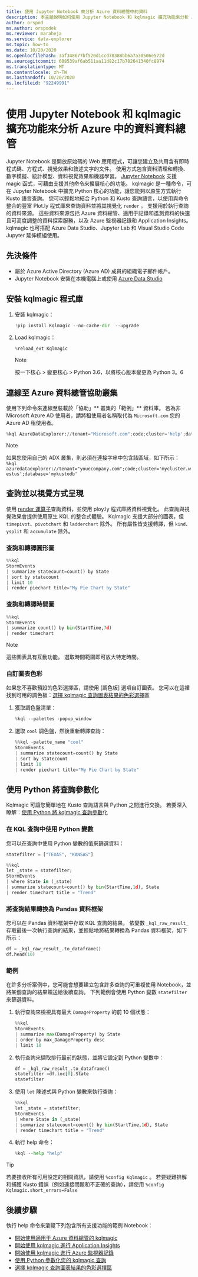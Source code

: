 ```yaml
---
title: 使用 Jupyter Notebook 來分析 Azure 資料總管中的資料
description: 本主題說明如何使用 Jupyter Notebook 和 kqlmagic 擴充功能來分析 Azure 資料總管中的資料。
author: orspod
ms.author: orspodek
ms.reviewer: maraheja
ms.service: data-explorer
ms.topic: how-to
ms.date: 10/20/2020
ms.openlocfilehash: 3af348677bf520d1ccd78388bb6a7a30506e572d
ms.sourcegitcommit: 608539af6ab511aa11d82c17b782641340fc8974
ms.translationtype: MT
ms.contentlocale: zh-TW
ms.lasthandoff: 10/20/2020
ms.locfileid: "92249991"
---
```

# <a name="use-a-jupyter-notebook-and-kqlmagic-extension-to-analyze-data-in-azure-data-explorer"></a>使用 Jupyter Notebook 和 kqlmagic 擴充功能來分析 Azure 中的資料資料總管

Jupyter Notebook 是開放原始碼的 Web 應用程式，可讓您建立及共用含有即時程式碼、方程式、視覺效果和敘述文字的文件。 使用方式包含資料清理和轉換、數字模擬、統計模型、資料視覺效果和機器學習。
[Jupyter Notebook](https://jupyter.org/) 支援 magic 函式，可藉由支援其他命令來擴展核心的功能。 kqlmagic 是一種命令，可在 Jupyter Notebook 中擴充 Python 核心的功能，讓您能夠以原生方式執行 Kusto 語言查詢。 您可以輕鬆地結合 Python 和 Kusto 查詢語言，以使用與命令整合的豐富 Plot.ly 程式庫來查詢資料並將其視覺化 `render` 。 支援用於執行查詢的資料來源。 這些資料來源包括 Azure 資料總管、適用于記錄和遙測資料的快速且可高度調整的資料探索服務，以及 Azure 監視器記錄和 Application Insights。 kqlmagic 也可搭配 Azure Data Studio、Jupyter Lab 和 Visual Studio Code Jupyter 延伸模組使用。

## <a name="prerequisites"></a>先決條件

- 屬於 Azure Active Directory (Azure AD) 成員的組織電子郵件帳戶。
- Jupyter Notebook 安裝在本機電腦上或使用 [Azure Data Studio](https://docs.microsoft.com/sql/azure-data-studio/notebooks/notebooks-kqlmagic?view=sql-server-ver15)

## <a name="install-kqlmagic-library"></a>安裝 kqlmagic 程式庫

1. 安裝 kqlmagic：

    ```python
    !pip install Kqlmagic --no-cache-dir  --upgrade
    ```

1. Load kqlmagic：

    ```python
    %reload_ext Kqlmagic
    ```
    > [!NOTE]
    > 按一下核心 > 變更核心 > Python 3.6，以將核心版本變更為 Python 3。6
    
## <a name="connect-to-the-azure-data-explorer-help-cluster"></a>連線至 Azure 資料總管協助叢集

使用下列命令來連線至裝載於「協助」** 叢集的「範例」** 資料庫。 若為非 Microsoft Azure AD 使用者，請將租使用者名稱取代為 `Microsoft.com` 您的 Azure AD 租使用者。

```python
%kql AzureDataExplorer://tenant="Microsoft.com";code;cluster='help';database='Samples'
```

> [!Note]
> 如果您使用自己的 ADX 叢集，則必須在連接字串中包含該區域，如下所示：   
   ```%kql azuredataexplorer://tenant="youecompany.com";code;cluster='mycluster.westus';database='mykustodb'```

## <a name="query-and-visualize"></a>查詢並以視覺方式呈現

使用 [render 運算子](kusto/query/renderoperator.md)查詢資料，並使用 ploy.ly 程式庫將資料視覺化。 此查詢與視覺效果會提供使用原生 KQL 的整合式體驗。 Kqlmagic 支援大部分的圖表，但 `timepivot`、`pivotchart` 和 `ladderchart` 除外。 所有屬性皆支援轉譯，但 `kind`、`ysplit` 和 `accumulate` 除外。 

### <a name="query-and-render-piechart"></a>查詢和轉譯圓形圖

```python
%%kql
StormEvents
| summarize statecount=count() by State
| sort by statecount 
| limit 10
| render piechart title="My Pie Chart by State"
```

### <a name="query-and-render-timechart"></a>查詢和轉譯時間圖

```python
%%kql
StormEvents
| summarize count() by bin(StartTime,7d)
| render timechart
```

> [!NOTE]
> 這些圖表具有互動功能。 選取時間範圍即可放大特定時間。

### <a name="customize-the-chart-colors"></a>自訂圖表色彩

如果您不喜歡預設的色彩選擇區，請使用 [調色板] 選項自訂圖表。 您可以在這裡找到可用的調色板：[選擇 kqlmagic 查詢圖表結果的色彩選擇](https://mybinder.org/v2/gh/Microsoft/jupyter-kqlmagic/master?filepath=notebooks%2FColorYourCharts.ipynb)區

1. 獲取調色盤清單：

    ```python
    %kql --palettes -popup_window
    ```

1. 選取 `cool` 調色盤，然後重新轉譯查詢：

    ```python
    %%kql -palette_name "cool"
    StormEvents
    | summarize statecount=count() by State
    | sort by statecount
    | limit 10
    | render piechart title="My Pie Chart by State"
    ```

## <a name="parameterize-a-query-with-python"></a>使用 Python 將查詢參數化

Kqlmagic 可讓您簡單地在 Kusto 查詢語言與 Python 之間進行交換。 若要深入瞭解：[使用 Python 將 kqlmagic 查詢參數](https://mybinder.org/v2/gh/Microsoft/jupyter-Kqlmagic/master?filepath=notebooks%2FParametrizeYourQuery.ipynb)化

### <a name="use-a-python-variable-in-your-kql-query"></a>在 KQL 查詢中使用 Python 變數

您可以在查詢中使用 Python 變數的值來篩選資料：

```python
statefilter = ["TEXAS", "KANSAS"]
```

```python
%%kql
let _state = statefilter;
StormEvents 
| where State in (_state) 
| summarize statecount=count() by bin(StartTime,1d), State
| render timechart title = "Trend"
```

### <a name="convert-query-results-to-pandas-dataframe"></a>將查詢結果轉換為 Pandas 資料框架

您可以在 Pandas 資料框架中存取 KQL 查詢的結果。 依變數 `_kql_raw_result_` 存取最後一次執行查詢的結果，並輕鬆地將結果轉換為 Pandas 資料框架，如下所示：

```python
df = _kql_raw_result_.to_dataframe()
df.head(10)
```

### <a name="example"></a>範例

在許多分析案例中，您可能會想要建立包含許多查詢的可重複使用 Notebook，並將某個查詢的結果饋送給後續查詢。 下列範例會使用 Python 變數 `statefilter` 來篩選資料。

1. 執行查詢來檢視具有最大 `DamageProperty` 的前 10 個狀態：

    ```python
    %%kql
    StormEvents
    | summarize max(DamageProperty) by State
    | order by max_DamageProperty desc
    | limit 10
    ```

1. 執行查詢來擷取排行最前的狀態，並將它設定到 Python 變數中：

    ```python
    df = _kql_raw_result_.to_dataframe()
    statefilter =df.loc[0].State
    statefilter
    ```

1. 使用 `let` 陳述式與 Python 變數來執行查詢：

    ```python
    %%kql
    let _state = statefilter;
    StormEvents 
    | where State in (_state)
    | summarize statecount=count() by bin(StartTime,1d), State
    | render timechart title = "Trend"
    ```

1. 執行 help 命令：

    ```python
    %kql --help "help"
    ```

> [!TIP]
> 若要接收所有可用設定的相關資訊，請使用 `%config Kqlmagic` 。 若要疑難排解和捕獲 Kusto 錯誤（例如連接問題和不正確的查詢），請使用 `%config Kqlmagic.short_errors=False`

## <a name="next-steps"></a>後續步驟

執行 help 命令來瀏覽下列包含所有支援功能的範例 Notebook：
- [開始使用適用于 Azure 資料總管的 kqlmagic](https://mybinder.org/v2/gh/Microsoft/jupyter-kqlmagic/master?filepath=notebooks%2FQuickStart.ipynb) 
- [開始使用 kqlmagic 進行 Application Insights](https://mybinder.org/v2/gh/Microsoft/jupyter-kqlmagic/master?filepath=notebooks%2FQuickStartAI.ipynb) 
- [開始使用 kqlmagic 進行 Azure 監視器記錄](https://mybinder.org/v2/gh/Microsoft/jupyter-kqlmagic/master?filepath=notebooks%2FQuickStartLA.ipynb) 
- [使用 Python 參數化您的 kqlmagic 查詢](https://mybinder.org/v2/gh/Microsoft/jupyter-kqlmagic/master?filepath=notebooks%2FParametrizeYourQuery.ipynb) 
- [選擇 kqlmagic 查詢圖表結果的色彩選擇區](https://mybinder.org/v2/gh/Microsoft/jupyter-kqlmagic/master?filepath=notebooks%2FColorYourCharts.ipynb)
